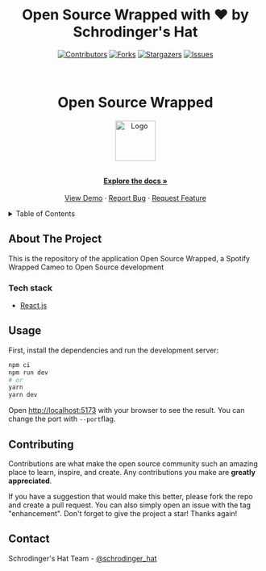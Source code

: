 
<div align='center'>
  <h1>Open Source Wrapped with ❤️ by Schrodinger's Hat</h1>
  
[![Contributors][contributors-shield]][contributors-url]
[![Forks][forks-shield]][forks-url]
[![Stargazers][stars-shield]][stars-url]
[![Issues][issues-shield]][issues-url]

</div>

<!-- PROJECT LOGO -->
<br />
<div align="center">
  <h1>Open Source Wrapped</h1>
  
  <a href="https://github.com/Schrodinger-Hat/open-source-wrapped">
    <img src="https://github.com/Schrodinger-Hat/osday-2023/raw/main/public/sh.png" alt="Logo" width="80" height="80">
  </a>

  <p align="center">
    <br />
    <a href="https://github.com/Schrodinger-Hat/open-source-wrapped"><strong>Explore the docs »</strong></a>
    <br />
    <br />
    <a href="https://github.com/Schrodinger-Hat/open-source-wrapped">View Demo</a>
    ·
    <a href="https://github.com/Schrodinger-Hat/open-source-wrapped/issues">Report Bug</a>
    ·
    <a href="https://github.com/Schrodinger-Hat/open-source-wrapped/issues">Request Feature</a>
  </p>
</div>

<!-- TABLE OF CONTENTS -->
<details>
  <summary>Table of Contents</summary>
  <ol>
    <li>
      <a href="#about-the-project">About The Project</a>
      <ul>
        <li><a href="#tech-stack">Built With</a></li>
      </ul>
    </li>
    <li><a href="#usage">Usage</a></li>
    <li><a href="#contributing">Contributing</a></li>
    <li><a href="#contact">Contact</a></li>
  </ol>
</details>

<!-- ABOUT THE PROJECT -->

## About The Project

This is the repository of the application Open Source Wrapped, a Spotify Wrapped Cameo to Open Source development

### Tech stack

- [React.js](https://reactjs.org/)

<!-- USAGE EXAMPLES -->

## Usage

First, install the dependencies and run the development server:

```bash
npm ci
npm run dev
# or
yarn
yarn dev
```

Open [http://localhost:5173](http://localhost:5173) with your browser to see the result. You can change the port with `--port`flag.

<!-- CONTRIBUTING -->

## Contributing

Contributions are what make the open source community such an amazing place to learn, inspire, and create. Any contributions you make are **greatly appreciated**.

If you have a suggestion that would make this better, please fork the repo and create a pull request. You can also simply open an issue with the tag "enhancement".
Don't forget to give the project a star! Thanks again!

<!-- CONTACT -->

## Contact

Schrodinger's Hat Team - [@schrodinger_hat](mailto:osday@schrodinger-hat.it)

<!-- MARKDOWN LINKS & IMAGES -->
<!-- https://www.markdownguide.org/basic-syntax/#reference-style-links -->

[contributors-shield]: https://img.shields.io/github/contributors/Schrodinger-Hat/open-source-wrapped.svg?style=for-the-badge
[contributors-url]: https://github.com/Schrodinger-Hat/open-source-wrapped/graphs/contributors
[forks-shield]: https://img.shields.io/github/forks/Schrodinger-Hat/open-source-wrapped.svg?style=for-the-badge
[forks-url]: https://github.com/Schrodinger-Hat/open-source-wrapped/network/members
[stars-shield]: https://img.shields.io/github/stars/Schrodinger-Hat/Best-README-Template.svg?style=for-the-badge
[stars-url]: https://github.com/Schrodinger-Hat/open-source-wrapped/stargazers
[issues-shield]: https://img.shields.io/github/issues/Schrodinger-Hat/open-source-wrapped.svg?style=for-the-badge
[issues-url]: https://github.com/Schrodinger-Hat/open-source-wrapped/issues
